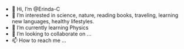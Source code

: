 - 👋 Hi, I’m @Erinda-C
- 👀 I’m interested in science, nature, reading books, traveling, learning new languages, healthy lifestyles.
- 🌱 I’m currently learning Physics
- 💞️ I’m looking to collaborate on ...
- 📫 How to reach me ...

<!---
Erinda-C/Erinda-C is a ✨ special ✨ repository because its `README.md` (this file) appears on your GitHub profile.
You can click the Preview link to take a look at your changes.
--->
